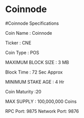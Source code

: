 # Coinnode
#Coinnode Specifications

Coin Name : Coinnode

Ticker : CNE

Coin Type : POS

MAXIMUM BLOCK SIZE : 3 MB

Block Time : 72 Sec Approx

MINIMUM STAKE AGE : 4 Hr

Coin Maturity :20

MAX SUPPLY : 100,000,000 Coins

RPC Port: 9875
Network Port: 9876
